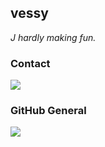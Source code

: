 ## vessy

*J hardly making fun.*


<h3>Contact</h3>
<a href="https://github.com/vessy1337" target"blank_"><img src="https://img.shields.io/badge/GitHub%20-191717.svg?&style=for-the-badge&logo=github&logoColor=white"></a>




<h3>GitHub General</h3>

![](https://komarev.com/ghpvc/?username=vessy1337&color=blueviolet)
